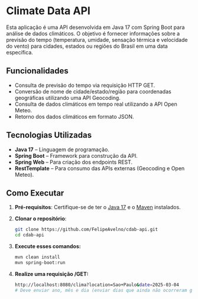 # Climate Data API

Esta aplicação é uma API desenvolvida em Java 17 com Spring Boot para análise de dados climáticos. O objetivo é fornecer informações sobre a previsão do tempo (temperatura, umidade, sensação térmica e velocidade do vento) para cidades, estados ou regiões do Brasil em uma data específica.

## Funcionalidades

- Consulta de previsão do tempo via requisição HTTP GET.
- Conversão de nome de cidade/estado/região para coordenadas geográficas utilizando uma API Geocoding.
- Consulta de dados climáticos em tempo real utilizando a API Open Meteo.
- Retorno dos dados climáticos em formato JSON.

## Tecnologias Utilizadas

- **Java 17** – Linguagem de programação.
- **Spring Boot** – Framework para construção da API.
- **Spring Web** – Para criação dos endpoints REST.
- **RestTemplate** – Para consumo das APIs externas (Geocoding e Open Meteo).

## Como Executar

1. **Pré-requisitos**: Certifique-se de ter o [Java 17](https://www.oracle.com/br/java/technologies/downloads/) e o [Maven](https://maven.apache.org/download.cgi) instalados.

2. **Clonar o repositório**:
   ```bash
   git clone https://github.com/FelipeAvelno/cdab-api.git
   cd cdab-api
   ```

3. **Execute esses comandos:**
   ```bash
   mvn clean install
   mvn spring-boot:run
   ```

4. **Realize uma requisição /GET:**
   ```bash
   http://localhost:8080/clima?location=Sao+Paulo&date=2025-03-04
   # Deve enviar ano, mês e dia (enviar dias que ainda não ocorreram gerará erro)
   ```
   

